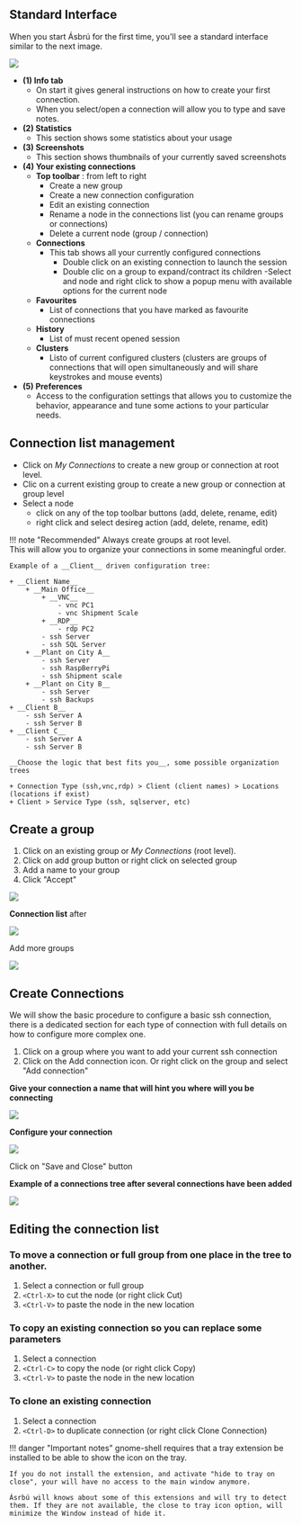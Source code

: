 
## Standard Interface

When you start Ásbrú for the first time, you'll see a standard interface similar to the next image.

![](images/qs1.png)

+ __(1) Info tab__
    - On start it gives general instructions on how to create your first connection.
    - When you select/open a connection will allow you to type and save notes.
+ __(2) Statistics__
    - This section shows some statistics about your usage
+ __(3) Screenshots__
    - This section shows thumbnails of your currently saved screenshots
+ __(4) Your existing connections__
    - __Top toolbar__ : from left to right
        - Create a new group
        - Create a new connection configuration
        - Edit an existing connection
        - Rename a node in the connections list (you can rename groups or connections)
        - Delete a current node (group / connection)
    - __Connections__
        - This tab shows all your currently configured connections
            - Double click on an existing connection to launch the session
            - Double clic on a group to expand/contract its children
        -Select and node and right click to show a popup menu with available options for the current node
    - __Favourites__
        - List of connections that you have marked as favourite connections
    - __History__
        - List of must recent opened session
    - __Clusters__
        - Listo of current configured clusters (clusters are groups of connections that will open simultaneously and will share keystrokes and mouse events)
+ __(5) Preferences__
    - Access to the configuration settings that allows you to customize the behavior, appearance and tune some actions to your particular needs.

## Connection list management

- Click on _My Connections_ to create a new group or connection at root level.
- Clic on a current existing group to create a new group or connection at group level
- Select a node
    - click on any of the top toolbar buttons (add, delete, rename, edit)
    - right click and select desireg action (add, delete, rename, edit)

!!! note "Recommended"
    Always create groups at root level.  
    This will allow you to organize your connections in some meaningful order.

    Example of a __Client__ driven configuration tree:

    + __Client Name__
        + __Main Office__
            + __VNC__
                - vnc PC1
                - vnc Shipment Scale
            + __RDP__
                - rdp PC2
            - ssh Server
            - ssh SQL Server
        + __Plant on City A__
            - ssh Server
            - ssh RaspBerryPi
            - ssh Shipment scale
        + __Plant on City B__
            - ssh Server
            - ssh Backups
    + __Client B__
        - ssh Server A
        - ssh Server B
    + __Client C__
        - ssh Server A
        - ssh Server B

    __Choose the logic that best fits you__, some possible organization trees

    + Connection Type (ssh,vnc,rdp) > Client (client names) > Locations (locations if exist)
    + Client > Service Type (ssh, sqlserver, etc)

## Create a group

1. Click on an existing group or _My Connections_ (root level).
1. Click on add group button or right click on selected group
1. Add a name to your group
1. Click "Accept"

![](images/qs2.png)

__Connection list__ after

![](images/qs3.png)

Add more groups

![](images/qs4.png)

## Create Connections

We will show the basic procedure to configure a basic ssh connection, there is a dedicated section for each type of connection with full details on how to configure more complex one.

1. Click on a group where you want to add your current ssh connection
1. Click on the Add connection icon. Or right click on the group and select "Add connection"

__Give your connection a name that will hint you where will you be connecting__

![](images/qs5.png)

__Configure your connection__

![](images/qs6.png)

Click on "Save and Close" button

__Example of a connections tree after several connections have been added__

![](images/qs7.png)

## Editing the connection list

### To move a connection or full group from one place in the tree to another.

1. Select a connection or full group
1. `<Ctrl-X>` to cut the node (or right click Cut)
1. `<Ctrl-V>` to paste the node in the new location

### To copy an existing connection so you can replace some parameters

1. Select a connection
1. `<Ctrl-C>` to copy the node (or right click Copy)
1. `<Ctrl-V>` to paste the node in the new location

### To clone an existing connection

1. Select a connection
1. `<Ctrl-D>` to duplicate connection (or right click Clone Connection)

!!! danger "Important notes"
    gnome-shell requires that a tray extension be installed to be able to show the icon on the tray.

    If you do not install the extension, and activate "hide to tray on close", your will have no access to the main window anymore.

    Ásrbú will knows about some of this extensions and will try to detect them. If they are not available, the close to tray icon option, will minimize the Window instead of hide it.
    